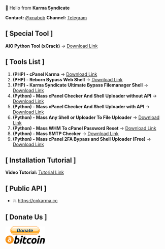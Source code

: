 👋 Hello from **Karma Syndicate**

**Contact:** [@xnabob](https://t.me/xnabob)
**Channel:** [Telegram](https://t.me/KarmaSyndicate)

## [ Special Tool ]
**AIO Python Tool (xCrack)** → [Download Link](https://github.com/cpkarma/xCrack/)

## [ Tools List ]

1. **(PHP) - cPanel Karma** → [Download Link](https://github.com/cpkarma/cPanel-Karma)
2. **(PHP) - Reborn Bypass Web Shell** → [Download Link](https://github.com/cpkarma/Reborn-PHP-Bypass-Webshell)
3. **(PHP) - Karma Syndicate Ultimate Bypass Filemanager Shell** → [Download Link](https://github.com/cpkarma/Karma-Syndicate-Bypass-Filemanager-Shell)
4. **(Python) - Mass cPanel Checker And Shell Uploader without API** → [Download Link](https://github.com/cpkarma/Mass-cPanel-Checker-Python)
5. **(Python) - Mass cPanel Checker And Shell Uploader with API** → [Download Link](https://github.com/cpkarma/Cpanel-Checker)
6. **(Python) - Mass Any Shell or Uploader To File Uploader** → [Download Link](https://github.com/cpkarma/Mass-Any-Shell-Or-Uploader-To-File-Upload)
7. **(Python) - Mass WHM To cPanel Password Reset** → [Download Link](https://github.com/cpkarma/Mass-WHM-To-cPanel-Account-Reset)
8. **(Python) - Mass SMTP Checker** → [Download Link](https://github.com/cpkarma/Mass-SMTP-Checker)
9. **(Python) - Mass cPanel 2FA Bypass and Shell Uploader (Free)** → [Download Link](https://github.com/cpkarma/cPanel-2FA-Bypass-FreeVersion)


## [ Installation Tutorial ]

**Video Tutorial:** [Tutorial Link](https://www.youtube.com/watch?v=UJa3t1w4-AI)

## [ Public API ]
- 💥 https://cpkarma.cc

## [ Donate Us ]

[![bitcoin-black](https://raw.githubusercontent.com/cpkarma/cpkarma/main/bitcoin-donate-black.png)](https://raw.githubusercontent.com/cpkarma/cpkarma/refs/heads/main/btc-address)
<!---
cpkarma/cpkarma is a ✨ special ✨ repository because its `README.md` (this file) appears on your GitHub profile.
You can click the Preview link to take a look at your changes.
--->
